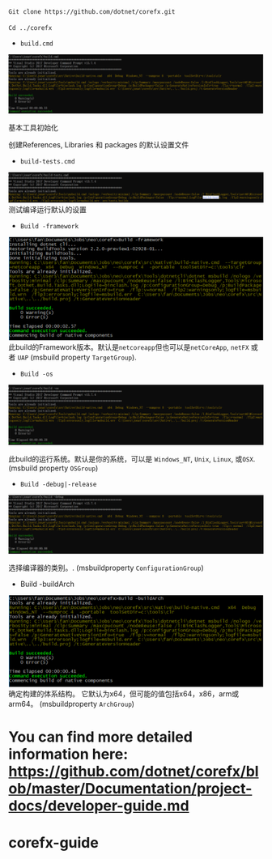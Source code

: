 
```
Git clone https://github.com/dotnet/corefx.git

Cd ../corefx
```

- `build.cmd`

![build.cmd](assets/build_cmd.png)

基本工具初始化

创建References, Libraries 和 packages 的默认设置文件

- `build-tests.cmd`

![build_tests.cmd](assets/build_tests_cmd.png)
测试编译运行默认的设置

- `Build -framework `

![build_framework.cmd](assets/build_framework_cmd.png)
此build的Framework版本。默认是`netcoreapp`但也可以是`netCoreApp`, `netFX` 或者 `UAP` (msbuild property `TargetGroup`).

- `Build -os `

![build_os.cmd](assets/build_os_cmd.png)  

此build的运行系统。默认是你的系统，可以是 `Windows_NT`, `Unix`, `Linux`, 或`OSX`. (msbuild property `OSGroup`)

- `Build -debug|-release`

![build_debug.cmd](assets/build_debug_cmd.png)  

选择编译器的类别。. (msbuildproperty `ConfigurationGroup`)

- Build -buildArch

![build_buildarch.cmd](assets/build_buildArch_cmd.png)
确定构建的体系结构。 它默认为x64，但可能的值包括x64，x86，arm或arm64。 (msbuildproperty `ArchGroup`)

You can find more detailed information here:
https://github.com/dotnet/corefx/blob/master/Documentation/project-docs/developer-guide.md
=======
# corefx-guide
